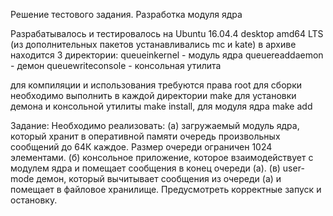 Решение тестового задания. Разработка модуля ядра

Разрабатывалось и тестировалось на Ubuntu 16.04.4 desktop amd64 LTS (из дополнительных пакетов устанавливались mc и kate)
в архиве находится 3 директории:
queueinkernel - модуль ядра
queuereaddaemon - демон
queuewriteconsole - консольная утилита

для компиляции и использования требуются права root
для сборки необходимо выполнить в каждой директории make
для установки демона и консольной утилиты make install, для модуля ядра make add

Задание:
Необходимо реализовать:
(а) загружаемый модуль ядра, который хранит в оперативной памяти очередь произвольных сообщений до 64К каждое. Размер очереди ограничен 1024 элементами.
(б) консольное приложение, которое взаимодействует с модулем ядра и помещает сообщения в конец очереди (а).
(в) user-mode демон, который вычитывает сообщения из очереди (а) и помещает в файловое хранилище. Предусмотреть корректные запуск и остановку.
